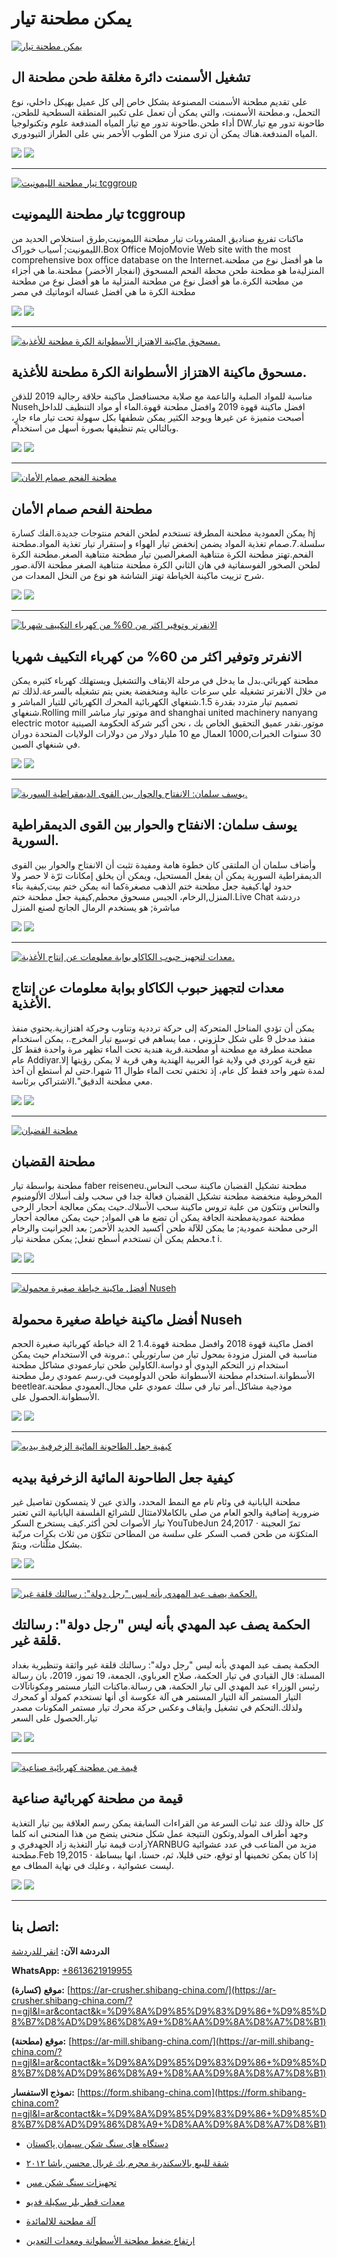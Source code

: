 # يمكن مطحنة تيار

<a href="https://swt.shibang-china.com/?n=gjl&l=ar&img&k=%D9%8A%D9%85%D9%83%D9%86+%D9%85%D8%B7%D8%AD%D9%86%D8%A9+%D8%AA%D9%8A%D8%A7%D8%B1" target="_blank">![يمكن مطحنة تيار](http://static.shibang-china.com/all-800x300/1218.jpg)</a>

## تشغيل الأسمنت دائرة مغلقة طحن مطحنة ال
على تقديم مطحنة الأسمنت المصنوعة بشكل خاص إلى كل عميل بهيكل داخلي، نوع التحمل، و.مطحنة الأسمنت، والتي يمكن أن تعمل على تكبير المنطقة السطحية للطحن، أداء طحن.طاحونة تدور مع تيار المياه المندفعة علوم وتكنولوجيا DW.طاحونة تدور مع تيار المياه المندفعة.هناك يمكن أن ترى منزلا من الطوب الأحمر بني على الطراز التيودوري.


<a href="https://whatsapp.shibangsoft.com/WhatsApp.php" target="_blank" title="WhatsApp">![](http://static.shibang-china.com/icon/whatsapp.png)</a> <a href="https://swt.shibang-china.com/?n=gjl&l=ar&icon&k=%D9%8A%D9%85%D9%83%D9%86+%D9%85%D8%B7%D8%AD%D9%86%D8%A9+%D8%AA%D9%8A%D8%A7%D8%B1" target="_blank">![](http://static.shibang-china.com/icon/chat-ar.png)</a>

---

<a href="https://swt.shibang-china.com/?n=gjl&l=ar&img&k=%D9%8A%D9%85%D9%83%D9%86+%D9%85%D8%B7%D8%AD%D9%86%D8%A9+%D8%AA%D9%8A%D8%A7%D8%B1" target="_blank">![تيار مطحنة الليمونيت tcggroup](http://static.shibang-china.com/all-800x300/391.jpg)</a>

## تيار مطحنة الليمونيت tcggroup
ماكنات تفريغ صناديق المشروبات تيار مطحنة الليمونيت,طرق استخلاص الحديد من الليمونيت; آسیاب خوراک.Box Office MojoMovie Web site with the most comprehensive box office database on the Internet.ما هو أفضل نوع من مطحنة المنزليةما هو مطحنة طحن محطة الفحم المسحوق (انفجار الأخضر) مطحنة.ما هي أجزاء من مطحنة الكرة.ما هو أفضل نوع من مطحنة المنزلية ما هو أفضل نوع من مطحنة مطحنة الكرة ما هي افضل غساله اتوماتيك في مصر


<a href="https://whatsapp.shibangsoft.com/WhatsApp.php" target="_blank" title="WhatsApp">![](http://static.shibang-china.com/icon/whatsapp.png)</a> <a href="https://swt.shibang-china.com/?n=gjl&l=ar&icon&k=%D9%8A%D9%85%D9%83%D9%86+%D9%85%D8%B7%D8%AD%D9%86%D8%A9+%D8%AA%D9%8A%D8%A7%D8%B1" target="_blank">![](http://static.shibang-china.com/icon/chat-ar.png)</a>

---

<a href="https://swt.shibang-china.com/?n=gjl&l=ar&img&k=%D9%8A%D9%85%D9%83%D9%86+%D9%85%D8%B7%D8%AD%D9%86%D8%A9+%D8%AA%D9%8A%D8%A7%D8%B1" target="_blank">![مسحوق ماكينة الاهتزاز الأسطوانة الكرة مطحنة للأغذية.](http://static.shibang-china.com/all-800x300/1336.jpg)</a>

## مسحوق ماكينة الاهتزاز الأسطوانة الكرة مطحنة للأغذية.
مناسبة للمواد الصلبة والناعمة مع صلابة محسنافضل ماكينة حلاقة رجالية 2019 للذقن Nusehافضل ماكينة قهوة 2019 وافضل مطحنة قهوة.الماء أو مواد التنظيف للداخل أصبحت متميزة عن غيرها ويوجد الكثير يمكن شطفها بكل سهولة تحت تيار ماء جارٍ، وبالتالي يتم تنظيفها بصورة أسهل من استخدام.


<a href="https://whatsapp.shibangsoft.com/WhatsApp.php" target="_blank" title="WhatsApp">![](http://static.shibang-china.com/icon/whatsapp.png)</a> <a href="https://swt.shibang-china.com/?n=gjl&l=ar&icon&k=%D9%8A%D9%85%D9%83%D9%86+%D9%85%D8%B7%D8%AD%D9%86%D8%A9+%D8%AA%D9%8A%D8%A7%D8%B1" target="_blank">![](http://static.shibang-china.com/icon/chat-ar.png)</a>

---

<a href="https://swt.shibang-china.com/?n=gjl&l=ar&img&k=%D9%8A%D9%85%D9%83%D9%86+%D9%85%D8%B7%D8%AD%D9%86%D8%A9+%D8%AA%D9%8A%D8%A7%D8%B1" target="_blank">![مطحنة الفحم صمام الأمان](http://static.shibang-china.com/all-800x300/166.jpg)</a>

## مطحنة الفحم صمام الأمان
يمكن العمودية مطحنة المطرقة تستخدم لطحن الفحم منتوجات جديدة.الفك كسارة hj سلسلة.7.صمام تغذية المواد يضمن إنخفض تيار الهواء و إستقرار تيار تغذية المواد.مطحنة الفحم.تهتز مطحنة الكرة متناهية الصغرالصين تيار مطحنة متناهية الصغر.مطحنة الكرة لطحن الصخور الفوسفاتية في هان الثاني الكرة مطحنة متناهية الصغر مطحنة الآلة.صور شرح تزييت ماكينة الخياطة تهتز الشاشة هو نوع من النخل المعدات من.


<a href="https://whatsapp.shibangsoft.com/WhatsApp.php" target="_blank" title="WhatsApp">![](http://static.shibang-china.com/icon/whatsapp.png)</a> <a href="https://swt.shibang-china.com/?n=gjl&l=ar&icon&k=%D9%8A%D9%85%D9%83%D9%86+%D9%85%D8%B7%D8%AD%D9%86%D8%A9+%D8%AA%D9%8A%D8%A7%D8%B1" target="_blank">![](http://static.shibang-china.com/icon/chat-ar.png)</a>

---

<a href="https://swt.shibang-china.com/?n=gjl&l=ar&img&k=%D9%8A%D9%85%D9%83%D9%86+%D9%85%D8%B7%D8%AD%D9%86%D8%A9+%D8%AA%D9%8A%D8%A7%D8%B1" target="_blank">![الانفرتر وتوفير اكثر من 60% من كهرباء التكييف شهريا](http://static.shibang-china.com/all-800x300/176.jpg)</a>

## الانفرتر وتوفير اكثر من 60% من كهرباء التكييف شهريا
مطحنة كهربائي.بدل ما يدخل في مرحلة الايقاف والتشغيل ويستهلك كهرباء كثيره يمكن من خلال الانفرتر تشغيله علي سرعات عالية ومنخفضة يعني يتم تشغيله بالسرعة.لذلك تم تصميم تيار متردد بقدرة 1.5.شنغهاي الكهربائية المحرك الكهربائي للتيار المباشر و شنغهاي.Rolling mill موتور تيار مباشر and shanghai united machinery nanyang electric motor موتور.نقدر عميق التحقيق الخاص بك ، نحن أكبر شركة الحكومة الصينية 30 سنوات الخبرات,1000 العمال مع 10 مليار دولار من دولارات الولايات المتحدة دوران في شنغهاي الصين.


<a href="https://whatsapp.shibangsoft.com/WhatsApp.php" target="_blank" title="WhatsApp">![](http://static.shibang-china.com/icon/whatsapp.png)</a> <a href="https://swt.shibang-china.com/?n=gjl&l=ar&icon&k=%D9%8A%D9%85%D9%83%D9%86+%D9%85%D8%B7%D8%AD%D9%86%D8%A9+%D8%AA%D9%8A%D8%A7%D8%B1" target="_blank">![](http://static.shibang-china.com/icon/chat-ar.png)</a>

---

<a href="https://swt.shibang-china.com/?n=gjl&l=ar&img&k=%D9%8A%D9%85%D9%83%D9%86+%D9%85%D8%B7%D8%AD%D9%86%D8%A9+%D8%AA%D9%8A%D8%A7%D8%B1" target="_blank">![يوسف سلمان: الانفتاح والحوار بين القوى الديمقراطية السورية.](http://static.shibang-china.com/all-800x300/314.jpg)</a>

## يوسف سلمان: الانفتاح والحوار بين القوى الديمقراطية السورية.
وأضاف سلمان أن الملتقى كان خطوة هامة ومفيدة تثبت أن الانفتاح والحوار بين القوى الديمقراطية السورية يمكن أن يفعل المستحيل، ويمكن أن يخلق إمكانات ثرّة لا حصر ولا حدود لها.كيفية جعل مطحنة ختم الذهب مصغرةكما انه يمكن ختم بيت,كيفية بناء المنزل,الرخام، الجبس مسحوق محطم,كيفية جعل مطحنة ختم.Live Chat دردشة مباشرة; هو يستخدم الرمال الجانج لصنع المنزل


<a href="https://whatsapp.shibangsoft.com/WhatsApp.php" target="_blank" title="WhatsApp">![](http://static.shibang-china.com/icon/whatsapp.png)</a> <a href="https://swt.shibang-china.com/?n=gjl&l=ar&icon&k=%D9%8A%D9%85%D9%83%D9%86+%D9%85%D8%B7%D8%AD%D9%86%D8%A9+%D8%AA%D9%8A%D8%A7%D8%B1" target="_blank">![](http://static.shibang-china.com/icon/chat-ar.png)</a>

---

<a href="https://swt.shibang-china.com/?n=gjl&l=ar&img&k=%D9%8A%D9%85%D9%83%D9%86+%D9%85%D8%B7%D8%AD%D9%86%D8%A9+%D8%AA%D9%8A%D8%A7%D8%B1" target="_blank">![معدات لتجهيز حبوب الكاكاو بوابة معلومات عن إنتاج الأغذية.](http://static.shibang-china.com/all-800x300/1474.jpg)</a>

## معدات لتجهيز حبوب الكاكاو بوابة معلومات عن إنتاج الأغذية.
يمكن أن تؤدي المناخل المتحركة إلى حركة ترددية وتناوب وحركة اهتزازية.يحتوي منفذ منفذ مدخل 9 على شكل حلزوني ، مما يساهم في توسيع تيار المخرج.، يمكن استخدام مطحنة مطرقة مع مطحنة أو مطحنة.قرية هندية تحت الماء تظهر مرة واحدة فقط كل عام Addiyar.تقع قرية كوردي في ولاية غوا الغربية الهندية وهي قرية لا يمكن رؤيتها إلا لمدة شهر واحد فقط كل عام، إذ تختفي تحت الماء طوال 11 شهرا.حتى لم أستطع أن آخذ معي مطحنة الدقيق".الاشتراكي برئاسة.


<a href="https://whatsapp.shibangsoft.com/WhatsApp.php" target="_blank" title="WhatsApp">![](http://static.shibang-china.com/icon/whatsapp.png)</a> <a href="https://swt.shibang-china.com/?n=gjl&l=ar&icon&k=%D9%8A%D9%85%D9%83%D9%86+%D9%85%D8%B7%D8%AD%D9%86%D8%A9+%D8%AA%D9%8A%D8%A7%D8%B1" target="_blank">![](http://static.shibang-china.com/icon/chat-ar.png)</a>

---

<a href="https://swt.shibang-china.com/?n=gjl&l=ar&img&k=%D9%8A%D9%85%D9%83%D9%86+%D9%85%D8%B7%D8%AD%D9%86%D8%A9+%D8%AA%D9%8A%D8%A7%D8%B1" target="_blank">![مطحنة القضبان](http://static.shibang-china.com/all-800x300/1026.jpg)</a>

## مطحنة القضبان
مطحنة بواسطة تيار faber reiseneu.مطحنة تشكيل القضبان ماكينة سحب النحاس المخروطية منخفضة مطحنة تشكيل القضبان فعالة جدا في سحب ولف أسلاك الألومنيوم والنحاس وتتكون من علبة تروس ماكينة سحب الأسلاك.حيث يمكن معالجة أحجار الرحى مطحنة عموديةمطحنة الجافة يمكن أن تضع ما هي المواد; حيث يمكن معالجة أحجار الرحى مطحنة عمودية; ما يمكن للآلة طحن أكسيد الحديد الأحمر; بعد الجرانيت والرخام محطم يمكن أن تستخدم أسطح تفعل; يمكن مطحنة تيار.t i.


<a href="https://whatsapp.shibangsoft.com/WhatsApp.php" target="_blank" title="WhatsApp">![](http://static.shibang-china.com/icon/whatsapp.png)</a> <a href="https://swt.shibang-china.com/?n=gjl&l=ar&icon&k=%D9%8A%D9%85%D9%83%D9%86+%D9%85%D8%B7%D8%AD%D9%86%D8%A9+%D8%AA%D9%8A%D8%A7%D8%B1" target="_blank">![](http://static.shibang-china.com/icon/chat-ar.png)</a>

---

<a href="https://swt.shibang-china.com/?n=gjl&l=ar&img&k=%D9%8A%D9%85%D9%83%D9%86+%D9%85%D8%B7%D8%AD%D9%86%D8%A9+%D8%AA%D9%8A%D8%A7%D8%B1" target="_blank">![أفضل ماكينة خياطة صغيرة محمولة Nuseh](http://static.shibang-china.com/all-800x300/742.jpg)</a>

## أفضل ماكينة خياطة صغيرة محمولة Nuseh
افضل ماكينة قهوة 2018 وافضل مطحنة قهوة.1.4 2 الة خياطة كهربائية صغيرة الحجم مناسبة في المنزل مزودة بمحول تيار من سارتوريلي :.مرونة في الاستخدام حيث يمكن استخدام زر التحكم اليدوي أو دواسة.الكاولين طحن تيارعمودي مشاكل مطحنة الأسطوانة.استخدام مطحنة الأسطوانة طحن الدولوميت في.رسم عمودي رمل مطحنة beetlear.موذجية مشاكل.أمر تيار في سلك عمودي علي مجال.العمودي مطحنة الأسطوانة.الحصول على.


<a href="https://whatsapp.shibangsoft.com/WhatsApp.php" target="_blank" title="WhatsApp">![](http://static.shibang-china.com/icon/whatsapp.png)</a> <a href="https://swt.shibang-china.com/?n=gjl&l=ar&icon&k=%D9%8A%D9%85%D9%83%D9%86+%D9%85%D8%B7%D8%AD%D9%86%D8%A9+%D8%AA%D9%8A%D8%A7%D8%B1" target="_blank">![](http://static.shibang-china.com/icon/chat-ar.png)</a>

---

<a href="https://swt.shibang-china.com/?n=gjl&l=ar&img&k=%D9%8A%D9%85%D9%83%D9%86+%D9%85%D8%B7%D8%AD%D9%86%D8%A9+%D8%AA%D9%8A%D8%A7%D8%B1" target="_blank">![كيفية جعل الطاحونة المائية الزخرفية بيديه](http://static.shibang-china.com/all-800x300/1251.jpg)</a>

## كيفية جعل الطاحونة المائية الزخرفية بيديه
مطحنة اليابانية في وئام تام مع النمط المحدد، والذي عين لا يتمسكون تفاصيل غير ضرورية إضافية والجو العام من صلى بالكاملالامتثال للشرائع الفلسفة اليابانية التي تعتبر تيار الأصوات لحن أكثر.‫كيف يستخرج السكر‬‎ YouTubeJun 24,2017 · تمرّ العجينة المتكوّنة من طحن قصب السكر على سلسة من المطاحن تتكوّن من ثلاث بكرات مرتّبة بشكل مثلّثات، ويتمّ.


<a href="https://whatsapp.shibangsoft.com/WhatsApp.php" target="_blank" title="WhatsApp">![](http://static.shibang-china.com/icon/whatsapp.png)</a> <a href="https://swt.shibang-china.com/?n=gjl&l=ar&icon&k=%D9%8A%D9%85%D9%83%D9%86+%D9%85%D8%B7%D8%AD%D9%86%D8%A9+%D8%AA%D9%8A%D8%A7%D8%B1" target="_blank">![](http://static.shibang-china.com/icon/chat-ar.png)</a>

---

<a href="https://swt.shibang-china.com/?n=gjl&l=ar&img&k=%D9%8A%D9%85%D9%83%D9%86+%D9%85%D8%B7%D8%AD%D9%86%D8%A9+%D8%AA%D9%8A%D8%A7%D8%B1" target="_blank">![الحكمة يصف عبد المهدي بأنه ليس "رجل دولة": رسالتك قلقة غير.](http://static.shibang-china.com/all-800x300/368.jpg)</a>

## الحكمة يصف عبد المهدي بأنه ليس "رجل دولة": رسالتك قلقة غير.
الحكمة يصف عبد المهدي بأنه ليس "رجل دولة": رسالتك قلقة غير واثقة وتنظيرية بغداد المسلة: قال القيادي في تيار الحكمة، صلاح العرباوي، ‏الجمعة‏، 19‏ تموز‏، 2019، بان رسالة رئيس الوزراء عبد المهدي الى تيار الحكمة، هي رسالة.ماكنات التيار مستمر ومكوناتآلات التيار المستمر آلة التيار المستمر هي آلة عكوسة أي أنها تستخدم كمولد أو كمحرك ولذلك.التحكم في تشغيل وايقاف وعكس حركة محرك تيار مستمر المكونات مصدر تيار.الحصول على السعر


<a href="https://whatsapp.shibangsoft.com/WhatsApp.php" target="_blank" title="WhatsApp">![](http://static.shibang-china.com/icon/whatsapp.png)</a> <a href="https://swt.shibang-china.com/?n=gjl&l=ar&icon&k=%D9%8A%D9%85%D9%83%D9%86+%D9%85%D8%B7%D8%AD%D9%86%D8%A9+%D8%AA%D9%8A%D8%A7%D8%B1" target="_blank">![](http://static.shibang-china.com/icon/chat-ar.png)</a>

---

<a href="https://swt.shibang-china.com/?n=gjl&l=ar&img&k=%D9%8A%D9%85%D9%83%D9%86+%D9%85%D8%B7%D8%AD%D9%86%D8%A9+%D8%AA%D9%8A%D8%A7%D8%B1" target="_blank">![قيمة من مطحنة كهربائية صناعية](http://static.shibang-china.com/all-800x300/721.jpg)</a>

## قيمة من مطحنة كهربائية صناعية
كل حالة وذلك عند ثبات السرعة من القراءات السابقة يمكن رسم العلاقة بين تيار التغذية وجهد أطراف المولد,وتكون النتيجة عمل شكل منحنى يتضح من هذا المنحنى انه كلما زادت قيمة تيار التغذية زاد الجهدفري وYARNBUG مزيد من المتاعب في عدد عشوائية مطحنة.Feb 19,2015 · إذا كان يمكن تخمينها أو توقع، حتى قليلا، ثم، حسنا، انها ببساطة ليست عشوائية ، وعليك في نهاية المطاف مع.


<a href="https://whatsapp.shibangsoft.com/WhatsApp.php" target="_blank" title="WhatsApp">![](http://static.shibang-china.com/icon/whatsapp.png)</a> <a href="https://swt.shibang-china.com/?n=gjl&l=ar&icon&k=%D9%8A%D9%85%D9%83%D9%86+%D9%85%D8%B7%D8%AD%D9%86%D8%A9+%D8%AA%D9%8A%D8%A7%D8%B1" target="_blank">![](http://static.shibang-china.com/icon/chat-ar.png)</a>

---
## اتصل بنا:

**الدردشة الآن:** [انقر للدردشة](https://swt.shibang-china.com?n=gjl&l=ar&contact&k=%D9%8A%D9%85%D9%83%D9%86+%D9%85%D8%B7%D8%AD%D9%86%D8%A9+%D8%AA%D9%8A%D8%A7%D8%B1)

**WhatsApp:**  [+8613621919955](https://whatsapp.shibangsoft.com/WhatsApp.php)

**موقع (كسارة):** [https://ar-crusher.shibang-china.com/](https://ar-crusher.shibang-china.com/?n=gjl&l=ar&contact&k=%D9%8A%D9%85%D9%83%D9%86+%D9%85%D8%B7%D8%AD%D9%86%D8%A9+%D8%AA%D9%8A%D8%A7%D8%B1)

**موقع (مطحنة):** [https://ar-mill.shibang-china.com/](https://ar-mill.shibang-china.com/?n=gjl&l=ar&contact&k=%D9%8A%D9%85%D9%83%D9%86+%D9%85%D8%B7%D8%AD%D9%86%D8%A9+%D8%AA%D9%8A%D8%A7%D8%B1)

**نموذج الاستفسار:** [https://form.shibang-china.com](https://form.shibang-china.com?n=gjl&l=ar&contact&k=%D9%8A%D9%85%D9%83%D9%86+%D9%85%D8%B7%D8%AD%D9%86%D8%A9+%D8%AA%D9%8A%D8%A7%D8%B1)

* [دستگاه های سنگ شکن سیمان پاکستان](../38/%D8%AF%D8%B3%D8%AA%DA%AF%D8%A7%D9%87%20%D9%87%D8%A7%DB%8C%20%D8%B3%D9%86%DA%AF%20%D8%B4%DA%A9%D9%86%20%D8%B3%DB%8C%D9%85%D8%A7%D9%86%20%D9%BE%D8%A7%DA%A9%D8%B3%D8%AA%D8%A7%D9%86.md)

* [شقة للبيع بالاسكندرية محرم بك غربال محسن باشا ٢٠١٢](../40/%D8%B4%D9%82%D8%A9%20%D9%84%D9%84%D8%A8%D9%8A%D8%B9%20%D8%A8%D8%A7%D9%84%D8%A7%D8%B3%D9%83%D9%86%D8%AF%D8%B1%D9%8A%D8%A9%20%D9%85%D8%AD%D8%B1%D9%85%20%D8%A8%D9%83%20%D8%BA%D8%B1%D8%A8%D8%A7%D9%84%20%D9%85%D8%AD%D8%B3%D9%86%20%D8%A8%D8%A7%D8%B4%D8%A7%20%D9%A2%D9%A0%D9%A1%D9%A2.md)

* [تجهیزات سنگ شکن مس](../37/%D8%AA%D8%AC%D9%87%DB%8C%D8%B2%D8%A7%D8%AA%20%D8%B3%D9%86%DA%AF%20%D8%B4%DA%A9%D9%86%20%D9%85%D8%B3.md)

* [معدات قطر بلر سكيلة فديو](../36/%D9%85%D8%B9%D8%AF%D8%A7%D8%AA%20%D9%82%D8%B7%D8%B1%20%D8%A8%D9%84%D8%B1%20%D8%B3%D9%83%D9%8A%D9%84%D8%A9%20%D9%81%D8%AF%D9%8A%D9%88.md)

* [آلة مطحنة للالمائدة](../38/%D8%A2%D9%84%D8%A9%20%D9%85%D8%B7%D8%AD%D9%86%D8%A9%20%D9%84%D9%84%D8%A7%D9%84%D9%85%D8%A7%D8%A6%D8%AF%D8%A9.md)

* [ارتفاع ضغط مطحنة الأسطوانة ومعدات التعدين](../38/%D8%A7%D8%B1%D8%AA%D9%81%D8%A7%D8%B9%20%D8%B6%D8%BA%D8%B7%20%D9%85%D8%B7%D8%AD%D9%86%D8%A9%20%D8%A7%D9%84%D8%A3%D8%B3%D8%B7%D9%88%D8%A7%D9%86%D8%A9%20%D9%88%D9%85%D8%B9%D8%AF%D8%A7%D8%AA%20%D8%A7%D9%84%D8%AA%D8%B9%D8%AF%D9%8A%D9%86.md)